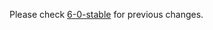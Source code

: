 

Please check [6-0-stable](https://github.com/rails/rails/blob/6-0-stable/activestorage/CHANGELOG.md) for previous changes.
